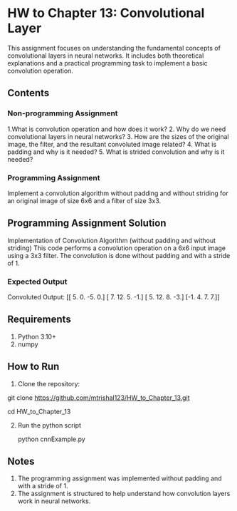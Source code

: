 # HW to Chapter 13: Convolutional Layer

This assignment focuses on understanding the fundamental concepts of convolutional layers in neural networks. It includes both theoretical explanations and a practical programming task to implement a basic convolution operation.

## Contents
### Non-programming Assignment
1.What is convolution operation and how does it work?
2. Why do we need convolutional layers in neural networks?
3. How are the sizes of the original image, the filter, and the resultant convoluted image related?
4. What is padding and why is it needed?
5. What is strided convolution and why is it needed?

### Programming Assignment
Implement a convolution algorithm without padding and without striding for an original image of size 6x6 and a filter of size 3x3.


## Programming Assignment Solution

Implementation of Convolution Algorithm (without padding and without striding)
This code performs a convolution operation on a 6x6 input image using a 3x3 filter. The convolution is done without padding and with a stride of 1.

### Expected Output
Convoluted Output:
[[ 5.  0. -5.  0.]
 [ 7. 12.  5. -1.]
 [ 5. 12.  8. -3.]
 [-1.  4.  7.  7.]]

## Requirements
1. Python 3.10+
2. numpy

## How to Run
1. Clone the repository:

git clone https://github.com/mtrishal123/HW_to_Chapter_13.git

cd HW_to_Chapter_13

2. Run the python script
   
   python cnnExample.py


## Notes
1. The programming assignment was implemented without padding and with a stride of 1.
2. The assignment is structured to help understand how convolution layers work in neural networks.


